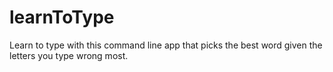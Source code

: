 # learnToType
Learn to type with this command line app that picks the best word given the letters you type wrong most.

